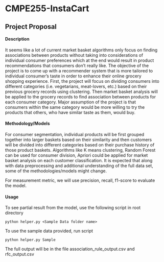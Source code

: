 # CMPE255-InstaCart

## Project Proposal

#### Description
It seems like a lot of current market basket algorithms only focus on finding associations between products without taking into considerations of individual consumer preferences which at the end would result in product recommendations that consumers don’t really like. The objective of the project is to come up with a recommender system that is more tailored to individual consumer’s taste in order to enhance their online grocery shopping experience. First, the project will focus on dividing consumers into different categories (i.e. vegetarians, meat-lovers, etc.) based on their previous grocery records using clustering. Then market basket analysis will be applied to the grocery records to find association between products for each consumer category. Major assumption of the project is that consumers within the same category would be more willing to try the products that others, who have similar taste as them, would buy.

#### Methodology/Models
For consumer segmentation, individual products will be first grouped together into larger baskets based on their similarity and then customers will be divided into different categories based on their purchase history of those product baskets. Algorithms like K means clustering, Random Forest can be used for consumer division, Apriori could be applied for market basket analysis on each customer classification. 
It is expected that along with data preprocessing and additional understanding of the full data set, some of the methodologies/models might change.

For measurement metric, we will use precision, recall, f1-score to evaluate the model.

#### Usage

To see partial result from the model, use the following script in root directory

```
python helper.py <Sample Data folder name>
```

To use the sample data provided, run script

```
python helper.py Sample
```

The full output will be in the file association_rule_output.csv and rfc_output.csv